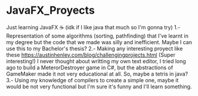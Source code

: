 # JavaFX_Proyects
Just learning JavaFX ☕ (idk if I like java that much so I'm gonna try)
1.- Representation of some algorithms (sorting, pathfinding) that I've learnt in my degree but the code that we made was silly and inefficient. Maybe I can use this to my Bachelor's thesis?
2.- Making any interesting proyect like these https://austinhenley.com/blog/challengingprojects.html (Super interesting!) I never thought about writting my own text editor, I tried long ago to build a MeterorDestroyer game in C#, but the abstractions of GameMaker made it not very educational at all. So, maybe a tetris in java?
3.- Using my knowledge of compilers to create a simple one, maybe it would be not very functional but I'm sure it's funny and I'll learn something.
